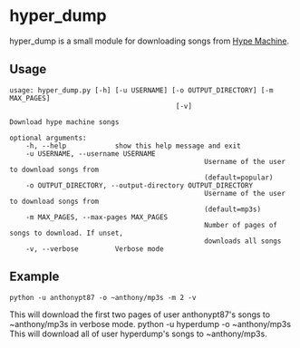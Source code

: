 # hyper_dump
hyper_dump is a small module for downloading songs from [Hype Machine](http://www.hypem.com).

## Usage

	usage: hyper_dump.py [-h] [-u USERNAME] [-o OUTPUT_DIRECTORY] [-m MAX_PAGES]
											 [-v]

	Download hype machine songs

	optional arguments:
		-h, --help            show this help message and exit
		-u USERNAME, --username USERNAME
													Username of the user to download songs from
													(default=popular)
		-o OUTPUT_DIRECTORY, --output-directory OUTPUT_DIRECTORY
													Username of the user to download songs from
													(default=mp3s)
		-m MAX_PAGES, --max-pages MAX_PAGES
													Number of pages of songs to download. If unset,
													downloads all songs
		-v, --verbose         Verbose mode

## Example
	python -u anthonypt87 -o ~anthony/mp3s -m 2 -v
This will download the first two pages of user anthonypt87's songs to ~anthony/mp3s in verbose mode.
	python -u hyperdump -o ~anthony/mp3s
This will download all of user hyperdump's songs to ~anthony/mp3s.
